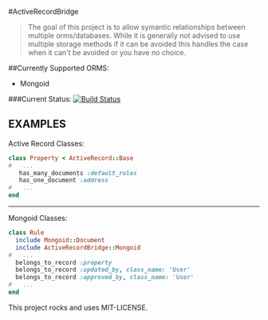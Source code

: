 #ActiveRecordBridge

> The goal of this project is to allow symantic relationships between multiple orms/databases.
> While it is generally not advised to use multiple storage methods if it can be avoided this handles
> the case when it can't be avoided or you have no choice.

##Currently Supported ORMS:
* Mongoid

###Current Status:
[![Build Status](https://travis-ci.org/h55nick/ActiveRecordBridge.svg)](https://travis-ci.org/h55nick/ActiveRecordBridge)

## EXAMPLES

Active Record Classes:
```ruby
class Property < ActiveRecord::Base
#   ...
   has_many_documents :default_rules
   has_one_document :address
#   ...
end
```
----
Mongoid Classes:
```ruby
class Rule
  include Mongoid::Document
  include ActiveRecordBridge::Mongoid
#   ...
  belongs_to_record :property
  belongs_to_record :updated_by, class_name: 'User'
  belongs_to_record :approved_by, class_name: 'User'
#   ...
end
```

This project rocks and uses MIT-LICENSE.

